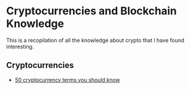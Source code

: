 # Cryptocurrencies and Blockchain Knowledge

This is a recopilation of all the knowledge about crypto that I have found interesting.

## Cryptocurrencies
* [50 cryptocurrency terms you should know](cryptocurrencies/50_terms_ysk.md)
